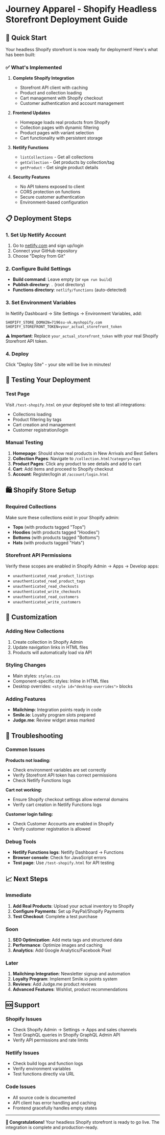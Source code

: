 # Journey Apparel - Shopify Headless Storefront Deployment Guide

## 🚀 Quick Start

Your headless Shopify storefront is now ready for deployment! Here's what has been built:

### ✅ What's Implemented

1. **Complete Shopify Integration**

   - Storefront API client with caching
   - Product and collection loading
   - Cart management with Shopify checkout
   - Customer authentication and account management

2. **Frontend Updates**

   - Homepage loads real products from Shopify
   - Collection pages with dynamic filtering
   - Product pages with variant selection
   - Cart functionality with persistent storage

3. **Netlify Functions**

   - `listCollections` - Get all collections
   - `getCollection` - Get products by collection/tag
   - `getProduct` - Get single product details

4. **Security Features**
   - No API tokens exposed to client
   - CORS protection on functions
   - Secure customer authentication
   - Environment-based configuration

## 📋 Deployment Steps

### 1. Set Up Netlify Account

1. Go to [netlify.com](https://netlify.com) and sign up/login
2. Connect your GitHub repository
3. Choose "Deploy from Git"

### 2. Configure Build Settings

- **Build command**: Leave empty (or `npm run build`)
- **Publish directory**: `.` (root directory)
- **Functions directory**: `netlify/functions` (auto-detected)

### 3. Set Environment Variables

In Netlify Dashboard → Site Settings → Environment Variables, add:

```
SHOPIFY_STORE_DOMAIN=7196su-vk.myshopify.com
SHOPIFY_STOREFRONT_TOKEN=your_actual_storefront_token
```

**⚠️ Important**: Replace `your_actual_storefront_token` with your real Shopify Storefront API token.

### 4. Deploy

Click "Deploy Site" - your site will be live in minutes!

## 🧪 Testing Your Deployment

### Test Page

Visit `/test-shopify.html` on your deployed site to test all integrations:

- Collections loading
- Product filtering by tags
- Cart creation and management
- Customer registration/login

### Manual Testing

1. **Homepage**: Should show real products in New Arrivals and Best Sellers
2. **Collection Pages**: Navigate to `/collection.html?category=Tops`
3. **Product Pages**: Click any product to see details and add to cart
4. **Cart**: Add items and proceed to Shopify checkout
5. **Account**: Register/login at `/account/login.html`

## 🛍️ Shopify Store Setup

### Required Collections

Make sure these collections exist in your Shopify admin:

- **Tops** (with products tagged "Tops")
- **Hoodies** (with products tagged "Hoodies")
- **Bottoms** (with products tagged "Bottoms")
- **Hats** (with products tagged "Hats")

### Storefront API Permissions

Verify these scopes are enabled in Shopify Admin → Apps → Develop apps:

- `unauthenticated_read_product_listings`
- `unauthenticated_read_product_tags`
- `unauthenticated_read_checkouts`
- `unauthenticated_write_checkouts`
- `unauthenticated_read_customers`
- `unauthenticated_write_customers`

## 🔧 Customization

### Adding New Collections

1. Create collection in Shopify Admin
2. Update navigation links in HTML files
3. Products will automatically load via API

### Styling Changes

- Main styles: `styles.css`
- Component-specific styles: Inline in HTML files
- Desktop overrides: `<style id="desktop-overrides">` blocks

### Adding Features

- **Mailchimp**: Integration points ready in code
- **Smile.io**: Loyalty program slots prepared
- **Judge.me**: Review widget areas marked

## 🚨 Troubleshooting

### Common Issues

**Products not loading:**

- Check environment variables are set correctly
- Verify Storefront API token has correct permissions
- Check Netlify Functions logs

**Cart not working:**

- Ensure Shopify checkout settings allow external domains
- Verify cart creation in Netlify Functions logs

**Customer login failing:**

- Check Customer Accounts are enabled in Shopify
- Verify customer registration is allowed

### Debug Tools

- **Netlify Functions logs**: Netlify Dashboard → Functions
- **Browser console**: Check for JavaScript errors
- **Test page**: Use `/test-shopify.html` for API testing

## 📈 Next Steps

### Immediate

1. **Add Real Products**: Upload your actual inventory to Shopify
2. **Configure Payments**: Set up PayPal/Shopify Payments
3. **Test Checkout**: Complete a test purchase

### Soon

1. **SEO Optimization**: Add meta tags and structured data
2. **Performance**: Optimize images and caching
3. **Analytics**: Add Google Analytics/Facebook Pixel

### Later

1. **Mailchimp Integration**: Newsletter signup and automation
2. **Loyalty Program**: Implement Smile.io points system
3. **Reviews**: Add Judge.me product reviews
4. **Advanced Features**: Wishlist, product recommendations

## 🆘 Support

### Shopify Issues

- Check Shopify Admin → Settings → Apps and sales channels
- Test GraphQL queries in Shopify GraphQL Admin API
- Verify API permissions and rate limits

### Netlify Issues

- Check build logs and function logs
- Verify environment variables
- Test functions directly via URL

### Code Issues

- All source code is documented
- API client has error handling and caching
- Frontend gracefully handles empty states

---

**🎉 Congratulations!** Your headless Shopify storefront is ready to go live. The integration is complete and production-ready.
